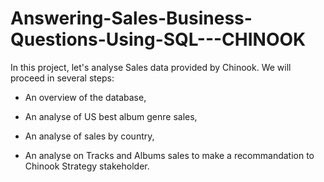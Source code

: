 # Answering-Sales-Business-Questions-Using-SQL---CHINOOK

In this project, let's analyse Sales data provided by Chinook. We will proceed in several steps: 

- An overview of the database,

- An analyse of US best album genre sales,

- An analyse of sales by country,

- An analyse on Tracks and Albums sales to make a recommandation to Chinook Strategy stakeholder.
